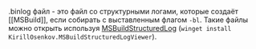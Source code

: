 .binlog файл - это файл со структурными логами, которые создаёт [[MSBuild]], если собирать с выставленным флагом `-bl`. Такие файлы можно открыть используя [MSBuildStructuredLog](https://github.com/KirillOsenkov/MSBuildStructuredLog) (`winget install KirillOsenkov.MSBuildStructuredLogViewer`).